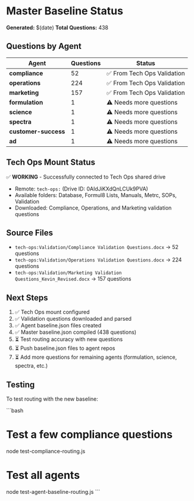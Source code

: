 # Master Baseline Status

**Generated:** $(date)
**Total Questions:** 438

## Questions by Agent

| Agent | Questions | Status |
|-------|-----------|--------|
| **compliance** | 52 | ✅ From Tech Ops Validation |
| **operations** | 224 | ✅ From Tech Ops Validation |
| **marketing** | 157 | ✅ From Tech Ops Validation |
| **formulation** | 1 | ⚠️  Needs more questions |
| **science** | 1 | ⚠️  Needs more questions |
| **spectra** | 1 | ⚠️  Needs more questions |
| **customer-success** | 1 | ⚠️  Needs more questions |
| **ad** | 1 | ⚠️  Needs more questions |

## Tech Ops Mount Status

✅ **WORKING** - Successfully connected to Tech Ops shared drive
- Remote: `tech-ops:` (Drive ID: 0AIdJiKXdQnLCUk9PVA)
- Available folders: Database, Formul8 Lists, Manuals, Metrc, SOPs, Validation
- Downloaded: Compliance, Operations, and Marketing validation questions

## Source Files

- `tech-ops:Validation/Compliance Validation Questions.docx` → 52 questions
- `tech-ops:Validation/Operations Validation Questions.docx` → 224 questions  
- `tech-ops:Validation/Marketing Validation Questions_Kevin_Revised.docx` → 157 questions

## Next Steps

1. ✅ Tech Ops mount configured
2. ✅ Validation questions downloaded and parsed
3. ✅ Agent baseline.json files created
4. ✅ Master baseline.json compiled (438 questions)
5. ⏳ Test routing accuracy with new questions
6. ⏳ Push baseline.json files to agent repos
7. ⏳ Add more questions for remaining agents (formulation, science, spectra, etc.)

## Testing

To test routing with the new baseline:

\`\`\`bash
# Test a few compliance questions
node test-compliance-routing.js

# Test all agents
node test-agent-baseline-routing.js
\`\`\`


